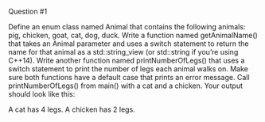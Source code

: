 Question #1

Define an enum class named Animal that contains the following animals: pig, chicken, goat, cat, dog, duck. Write a function named getAnimalName() that takes an Animal parameter and uses a switch statement to return the name for that animal as a std::string_view (or std::string if you’re using C++14). Write another function named printNumberOfLegs() that uses a switch statement to print the number of legs each animal walks on. Make sure both functions have a default case that prints an error message. Call printNumberOfLegs() from main() with a cat and a chicken. Your output should look like this:

A cat has 4 legs.
A chicken has 2 legs.